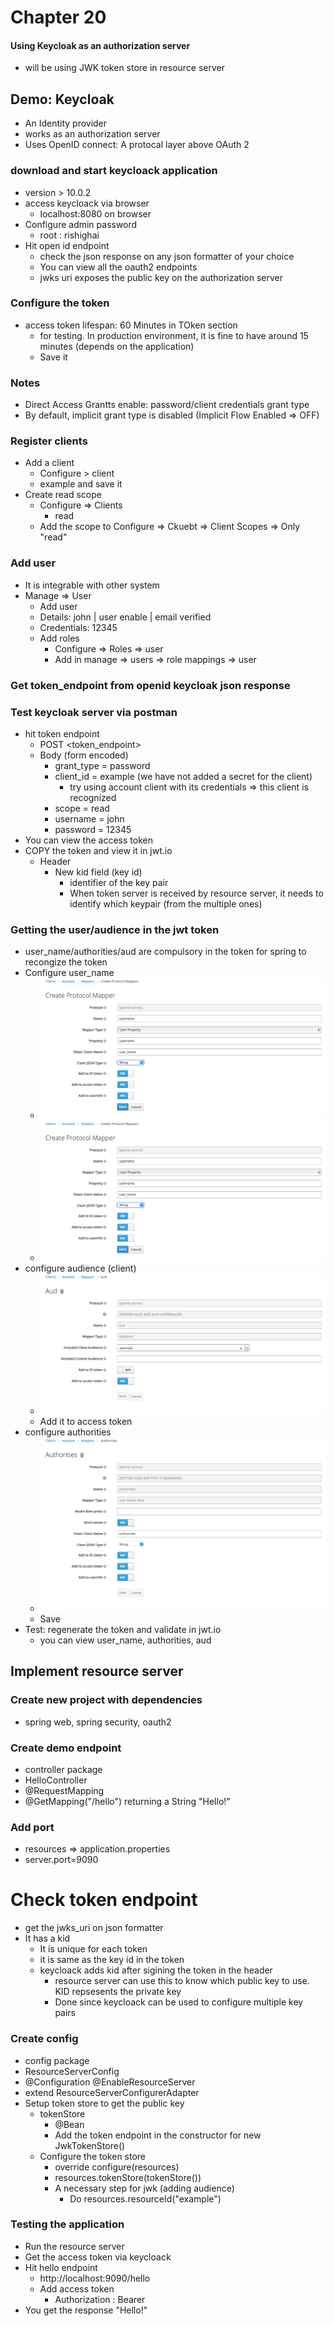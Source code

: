 # Chapter 20

#### Using Keycloak as an authorization server

- will be using JWK token store in resource server

## Demo: Keycloak

- An Identity provider
- works as an authorization server
- Uses OpenID connect: A protocal layer above OAuth 2

### download and start keycloack application
- version > 10.0.2
- access keycloack via browser
    - localhost:8080 on browser
- Configure admin password
    - root : rishighai
- Hit open id endpoint
    - check the json response on any json formatter of your choice
    - You can view all the oauth2 endpoints
    - jwks uri exposes the public key on the authorization server
    
### Configure the token
- access token lifespan: 60 Minutes in TOken section
    - for testing. In production environment, it is fine to have around 15 minutes (depends on the application)
    - Save it

### Notes
- Direct Access Grantts enable: password/client credentials grant type
- By default, implicit grant type is disabled (Implicit Flow Enabled => OFF)

### Register clients
- Add a client
    - Configure > client
    - example and save it
- Create read scope
    - Configure => Clients
        - read
    - Add the scope to Configure => Ckuebt => Client Scopes => Only "read"
    
### Add user
- It is integrable with other system
- Manage => User
    - Add user
    - Details: john | user enable | email verified
    - Credentials: 12345
    - Add roles
        - Configure => Roles => user
        - Add in manage => users => role mappings => user
  
### Get token_endpoint from openid keycloak json response

### Test keycloak server via postman
- hit token endpoint
    - POST <token_endpoint>
    - Body (form encoded)
        - grant_type = password
        - client_id = example (we have not added a secret for the client)
            - try using account client with its credentials => this client is recognized 
        - scope = read
        - username = john
        - password = 12345
- You can view the access token
- COPY the token and view it in jwt.io
    - Header
        - New kid field (key id)
            - identifier of the key pair
            - When token server is received by resource server, it needs to identify which keypair (from the multiple ones)
    
    

### Getting the user/audience in the jwt token
- user_name/authorities/aud are compulsory in the token for spring to recongize the token
- Configure user_name
  - ![user1.png](src/main/resources/user2.png)
  - ![user1.png](src/main/resources/user2.png)
- configure audience (client)
    - ![aud.png](src/main/resources/aud.png)
    - Add it to access token
- configure authorities
    - ![authorities.png](src/main/resources/authorities.png)
    - Save
- Test: regenerate the token and validate in jwt.io
    - you can view user_name, authorities, aud
    

## Implement resource server

### Create new project with dependencies
- spring web, spring security, oauth2

### Create demo endpoint
- controller package
- HelloController
- @RequestMapping
- @GetMapping("/hello") returning a String "Hello!"

### Add port
- resources => application.properties
- server.port=9090

# Check token endpoint
- get the jwks_uri on json formatter
- It has a kid 
    - It is unique for each token
    - it is same as the key id in the token
    - keycloack adds kid after sigining the token in the header
        - resource server can use this to know which public key to use. KID repsesents the private key
        - Done since keycloack can be used to configure multiple key pairs
    
### Create config
- config package
- ResourceServerConfig
- @Configuration @EnableResourceServer
- extend ResourceServerConfigurerAdapter
- Setup token store to get the public key
    - tokenStore
        - @Bean
        - Add the token endpoint in the constructor for new JwkTokenStore()
    - Configure the token store
        - override configure(resources)
        - resources.tokenStore(tokenStore())
        - A necessary step for jwk (adding audience)
            - Do resources.resourceId("example")
        
### Testing the application 
- Run the resource server
- Get the access token via keycloack
- Hit hello endpoint
    - http://localhost:9090/hello
    - Add access token
        - Authorization : Bearer <access-token>
- You get the response "Hello!"